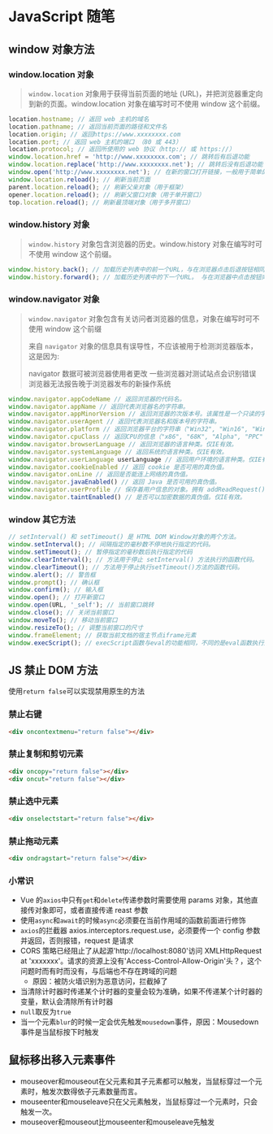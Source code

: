 # JavaScript 随笔

## window 对象方法

### window.location 对象

> `window.location` 对象用于获得当前页面的地址 (URL)，并把浏览器重定向到新的页面。window.location 对象在编写时可不使用 window 这个前缀。

```js
location.hostname; // 返回 web 主机的域名
location.pathname; // 返回当前页面的路径和文件名
location.origin; // 返回https://www.xxxxxxxx.com
location.port; // 返回 web 主机的端口 （80 或 443）
location.protocol; // 返回所使用的 web 协议（http:// 或 https://）
window.location.href = 'http://www.xxxxxxxx.com'; // 跳转后有后退功能
window.location.replace('http://www.xxxxxxxx.net'); // 跳转后没有后退功能
window.open('http://www.xxxxxxxx.net'); // 在新的窗口打开链接，一般用于简单的弹出页面
window.location.reload(); // 刷新当前页面
parent.location.reload(); // 刷新父亲对象（用于框架）
opener.location.reload(); // 刷新父窗口对象（用于单开窗口）
top.location.reload(); // 刷新最顶端对象（用于多开窗口）
```

### window.history 对象

> `window.history` 对象包含浏览器的历史。window.history 对象在编写时可不使用 window 这个前缀。

```js
window.history.back(); // 加载历史列表中的前一个URL，与在浏览器点击后退按钮相同，
window.history.forward(); // 加载历史列表中的下一个URL。 与在浏览器中点击按钮向前相同
```

### window.navigator 对象

> `window.navigator` 对象包含有关访问者浏览器的信息，对象在编写时可不使用 window 这个前缀
>
> 来自 `navigator` 对象的信息具有误导性，不应该被用于检测浏览器版本，这是因为:
>
> navigator 数据可被浏览器使用者更改
> 一些浏览器对测试站点会识别错误
> 浏览器无法报告晚于浏览器发布的新操作系统

```js
window.navigator.appCodeName // 返回浏览器的代码名。
window.navigator.appName // 返回代表浏览器名的字符串。
window.navigator.appMinorVersion // 返回浏览器的次版本号。该属性是一个只读的字符串。仅IE有效。
window.navigator.userAgent // 返回代表浏览器名和版本号的字符串。
window.navigator.platform // 返回浏览器平台的字符串（"Win32", "Win16", "WinCE", "Mac68k", "MacPPC", "HP-UX", "SunOS" 等）。
window.navigator.cpuClass // 返回CPU的信息（"x86", "68K", "Alpha", "PPC" 等）。仅IE有效。
window.navigator.browserLanguage // 返回浏览器的语言种类。仅IE有效。
window.navigator.systemLanguage // 返回系统的语言种类。仅IE有效。
window.navigator.userLanguage userLanguage // 返回用户环境的语言种类。仅IE有效。
window.navigator.cookieEnabled // 返回 cookie 是否可用的真伪值。
window.navigator.onLine // 返回是否能连上网络的真伪值。
window.navigator.javaEnabled() // 返回 Java 是否可用的真伪值。
window.navigator.userProfile // 保存着用户信息的对象。拥有 addReadRequest() doReadRequest() getAttribute() clearRequest() 等方法。
window.navigator.taintEnabled() // 是否可以加密数据的真伪值。仅IE有效。
```

### window 其它方法

```js
// setInterval() 和 setTimeout() 是 HTML DOM Window对象的两个方法。
window.setInterval(); // 间隔指定的毫秒数不停地执行指定的代码。
window.setTimeout(); // 暂停指定的毫秒数后执行指定的代码
window.clearInterval(); // 方法用于停止 setInterval() 方法执行的函数代码。
window.clearTimeout(); // 方法用于停止执行setTimeout()方法的函数代码。
window.alert(); // 警告框
window.prompt(); // 确认框
window.confirm(); // 输入框
window.open(); // 打开新窗口
window.open(URL, '_self'); // 当前窗口跳转
window.close(); // 关闭当前窗口
window.moveTo(); // 移动当前窗口
window.resizeTo(); // 调整当前窗口的尺寸
window.frameElement; // 获取当前文档的宿主节点iframe元素
window.execScript(); // execScript函数与eval的功能相同，不同的是eval函数执行后的脚本的作用域是当前执行上下文，而execScript则总是针对全局作用域。
```

## JS 禁止 DOM 方法

使用`return false`可以实现禁用原生的方法

### 禁止右键

```html
<div oncontextmenu="return false"></div>
```

### 禁止复制和剪切元素

```html
<div oncopy="return false"></div>
<div oncut="return false"></div>
```

### 禁止选中元素

```html
<div onselectstart="return false"></div>
```

### 禁止拖动元素

```html
<div ondragstart="return false"></div>
```

### 小常识

- Vue 的`axios`中只有`get`和`delete`传递参数时需要使用 params 对象，其他直接传对象即可，或者直接传递 reast 参数
- 使用`async`和`await`的时候`async`必须要在当前作用域的函数前面进行修饰
- `axios`的拦截器 axios.interceptors.request.use，必须要传一个 config 参数并返回，否则报错，request 是请求
- CORS 策略已经阻止了从起源'http://localhost:8080'访问 XMLHttpRequest at 'xxxxxxx'。请求的资源上没有'Access-Control-Allow-Origin'头？，这个问题时而有时而没有，与后端也不存在跨域的问题
  - 原因：被防火墙识别为恶意访问，拦截掉了
- 当清除计时器时传递某个计时器的变量会较为准确，如果不传递某个计时器的变量，默认会清除所有计时器
- `null`取反为`true`
- 当一个元素`blur`的时候一定会优先触发`mousedown`事件，原因：Mousedown 事件是当鼠标按下时触发

## 鼠标移出移入元素事件

- mouseover和mouseout在父元素和其子元素都可以触发，当鼠标穿过一个元素时，触发次数得依子元素数量而言。
- mouseenter和mouseleave只在父元素触发，当鼠标穿过一个元素时，只会触发一次。
- mouseover和mouseout比mouseenter和mouseleave先触发
